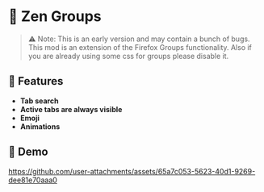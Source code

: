 # 📁 Zen Groups
> ⚠️ Note: This is an early version and may contain a bunch of bugs.
This mod is an extension of the Firefox Groups functionality. Also if you are already using some css for groups please disable it.

## 🚀 Features
- **Tab search**
- **Active tabs are always visible**
- **Emoji**
- **Animations**
## 🎥 Demo
https://github.com/user-attachments/assets/65a7c053-5623-40d1-9269-dee81e70aaa0

